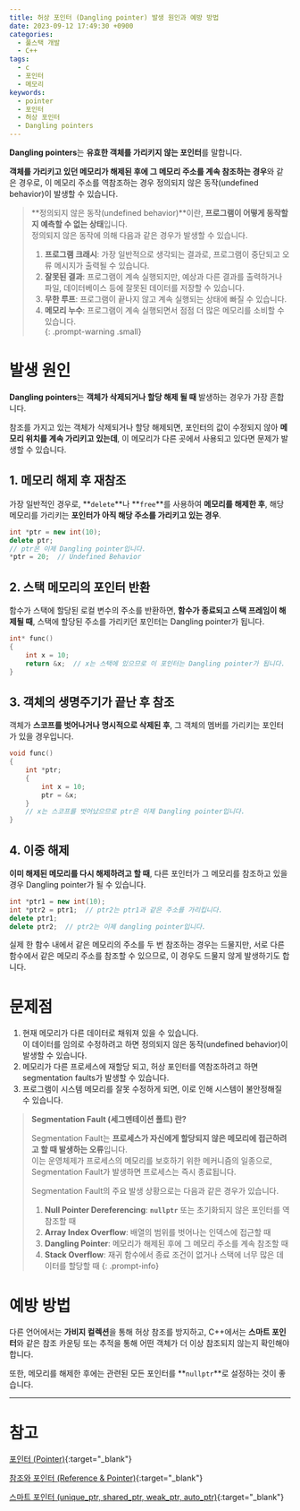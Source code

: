 ```yaml
---
title: 허상 포인터 (Dangling pointer) 발생 원인과 예방 방법
date: 2023-09-12 17:49:30 +0900
categories:
  - 풀스택 개발
  - C++
tags:
  - c
  - 포인터
  - 메모리
keywords:
  - pointer
  - 포인터
  - 허상 포인터
  - Dangling pointers
---
```


<span class="keyword">**Dangling pointers**</span>는 <span class="font_highlight">**유효한 객체를 가리키지 않는 포인터**</span>를 말합니다.

**객체를 가리키고 있던 메모리가 해제된 후에 그 메모리 주소를 계속 참조하는 경우**와 같은 경우로, 이 메모리 주소를 역참조하는 경우 정의되지 않은 동작(undefined behavior)이 발생할 수 있습니다.


> **정의되지 않은 동작(undefined behavior)**이란, **프로그램이 어떻게 동작할지 예측할 수 없는 상태**입니다. <br>
> 정의되지 않은 동작에 의해 다음과 같은 경우가 발생할 수 있습니다. <br>
> 1. **프로그램 크래시**: 가장 일반적으로 생각되는 결과로, 프로그램이 중단되고 오류 메시지가 출력될 수 있습니다. <br>
> 2. **잘못된 결과**: 프로그램이 계속 실행되지만, 예상과 다른 결과를 출력하거나 파일, 데이터베이스 등에 잘못된 데이터를  저장할 수 있습니다.
> 3. **무한 루프**: 프로그램이 끝나지 않고 계속 실행되는 상태에 빠질 수 있습니다. <br>
> 4. **메모리 누수**: 프로그램이 계속 실행되면서 점점 더 많은 메모리를 소비할 수 있습니다. <br>
{: .prompt-warning .small}

# 발생 원인

<span class="keyword">**Dangling pointers**</span>는 **객체가 삭제되거나 할당 해제 될 때** 발생하는 경우가 가장 흔합니다.

참조를 가지고 있는 객체가 삭제되거나 할당 해제되면, 포인터의 값이 수정되지 않아 **메모리 위치를 계속 가리키고 있는데**, 이 메모리가 다른 곳에서 사용되고 있다면 문제가 발생할 수 있습니다.

## 1. 메모리 해제 후 재참조

가장 일반적인 경우로, **`delete`**나 **`free`**를 사용하여 **메모리를 해제한 후**, 해당 메모리를 가리키는 **포인터가 아직 해당 주소를 가리키고 있는 경우**.

```cpp
int *ptr = new int(10);
delete ptr;
// ptr은 이제 Dangling pointer입니다.
*ptr = 20;  // Undefined Behavior
```

## 2. 스택 메모리의 포인터 반환

함수가 스택에 할당된 로컬 변수의 주소를 반환하면, **함수가 종료되고 스택 프레임이 해제될 때**, 스택에 할당된 주소를 가리키던 포인터는 Dangling pointer가 됩니다.

```cpp
int* func() 
{
    int x = 10;
    return &x;  // x는 스택에 있으므로 이 포인터는 Dangling pointer가 됩니다.
}
```

## 3. 객체의 생명주기가 끝난 후 참조

객체가 **스코프를 벗어나거나 명시적으로 삭제된 후**, 그 객체의 멤버를 가리키는 포인터가 있을 경우입니다.

```cpp
void func()
{
	int *ptr;
	{
	    int x = 10;
	    ptr = &x;
	}
	// x는 스코프를 벗어났으므로 ptr은 이제 Dangling pointer입니다.
}
```

## 4. 이중 해제

**이미 해제된 메모리를 다시 해제하려고 할 때**, 다른 포인터가 그 메모리를 참조하고 있을 경우 Dangling pointer가 될 수 있습니다.

```cpp
int *ptr1 = new int(10);
int *ptr2 = ptr1;  // ptr2는 ptr1과 같은 주소를 가리킵니다.
delete ptr1;
delete ptr2;  // ptr2는 이제 dangling pointer입니다.
```

실제 한 함수 내에서 같은 메모리의 주소를 두 번 참조하는 경우는 드물지만, 서로 다른 함수에서 같은 메모리 주소를 참조할 수 있으므로, 이 경우도 드물지 않게 발생하기도 합니다.

# 문제점

1. 현재 메모리가 다른 데이터로 채워져 있을 수 있습니다.
<br> 이 데이터를 임의로 수정하려고 하면 정의되지 않은 동작(undefined behavior)이 발생할 수 있습니다.
2. 메모리가 다른 프로세스에 재할당 되고, 허상 포인터를 역참조하려고 하면 segmentation faults가 발생할 수 있습니다.
3. 프로그램이 시스템 메모리를 잘못 수정하게 되면, 이로 인해 시스템이 불안정해질 수 있습니다.



> **Segmentation Fault (세그멘테이션 폴트) 란?**
> 
> Segmentation Fault는 **프로세스가 자신에게 할당되지 않은 메모리에 접근하려고 할 때 발생하는 오류**입니다.
> <br> 이는 운영체제가 프로세스의 메모리를 보호하기 위한 메커니즘의 일종으로, Segmentation Fault가 발생하면 프로세스는 즉시 종료됩니다.
> 
> <span class="small">Segmentation Fault의 주요 발생 상황으로는 다음과 같은 경우가 있습니다.</span>
> 1. **Null Pointer Dereferencing**: **`nullptr`** 또는 초기화되지 않은 포인터를 역참조할 때
> 2. **Array Index Overflow**: 배열의 범위를 벗어나는 인덱스에 접근할 때
> 3. **Dangling Pointer**: 메모리가 해제된 후에 그 메모리 주소를 계속 참조할 때
> 4. **Stack Overflow**: 재귀 함수에서 종료 조건이 없거나 스택에 너무 많은 데이터를 할당할 때
{: .prompt-info}

# 예방 방법

다른 언어에서는 **가비지 컬렉션**을 통해 허상 참조를 방지하고, C++에서는 <span class="important">**스마트 포인터**</span>와 같은 참조 카운팅 또는 추적을 통해 어떤 객체가 더 이상 참조되지 않는지 확인해야 합니다.

또한, 메모리를 해제한 후에는 관련된 모든 포인터를 **`nullptr`**로 설정하는 것이 좋습니다.


---

# 참고

[포인터 (Pointer)](/posts/%ED%8F%AC%EC%9D%B8%ED%84%B0-pointer/){:target="_blank"}

[참조와 포인터 (Reference & Pointer)](/posts/%EC%B0%B8%EC%A1%B0%EC%99%80-%ED%8F%AC%EC%9D%B8%ED%84%B0-reference-pointer/){:target="_blank"}

[스마트 포인터 (unique_ptr, shared_ptr, weak_ptr, auto_ptr)](/posts/%EC%8A%A4%EB%A7%88%ED%8A%B8-%ED%8F%AC%EC%9D%B8%ED%84%B0-unique-ptr-shared-ptr-weak-ptr-auto-ptr){:target="_blank"}